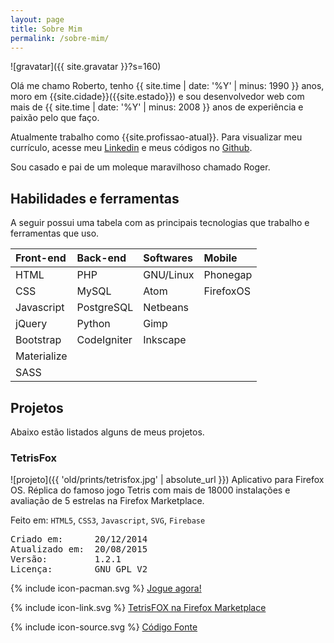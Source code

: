 ```yaml
---
layout: page
title: Sobre Mim
permalink: /sobre-mim/
---
```


![gravatar]({{ site.gravatar }}?s=160)

Olá me chamo Roberto, tenho {{ site.time | date: '%Y' | minus: 1990 }} anos, moro em {{site.cidade}}({{site.estado}}) e sou desenvolvedor web com mais de {{ site.time | date: '%Y' | minus: 2008 }} anos de experiência e paixão pelo que faço.

Atualmente trabalho como {{site.profissao-atual}}. Para visualizar meu currículo, acesse meu [Linkedin]({{site.linkedin}}) e meus códigos no [Github]({{site.github-perfil}}).

Sou casado e pai de um moleque maravilhoso chamado Roger.

## Habilidades e ferramentas

A seguir possui uma tabela com as principais tecnologias que trabalho e ferramentas que uso.

| Front-end   | Back-end    | Softwares | Mobile    |
| :---------- | :---------- | :-------- | :-------- |
| HTML        | PHP         | GNU/Linux | Phonegap  |
| CSS         | MySQL       | Atom      | FirefoxOS |
| Javascript  | PostgreSQL  | Netbeans  |
| jQuery      | Python      | Gimp      |
| Bootstrap   | CodeIgniter | Inkscape  |
| Materialize |             |           |
| SASS        |             |           |

## Projetos

Abaixo estão listados alguns de meus projetos.

### TetrisFox
![projeto]({{ 'old/prints/tetrisfox.jpg' | absolute_url }})
Aplicativo para Firefox OS.
Réplica do famoso jogo Tetris com mais de 18000 instalações e avaliação de 5 estrelas na Firefox Marketplace.

Feito em: <code>HTML5</code>, <code>CSS3</code>, <code>Javascript</code>, <code>SVG</code>, <code>Firebase</code>
<pre>
Criado em:      20/12/2014
Atualizado em:	20/08/2015
Versão:	        1.2.1
Licença:        GNU GPL V2
</pre>

{% include icon-pacman.svg %} [Jogue agora!](http://robertopc.github.io/tetrisfox)

{% include icon-link.svg %} [TetrisFOX na Firefox Marketplace](https://marketplace.firefox.com/app/tetrisfox)

{% include icon-source.svg %} [Código Fonte](https://github.com/robertopc/tetrisfox)

